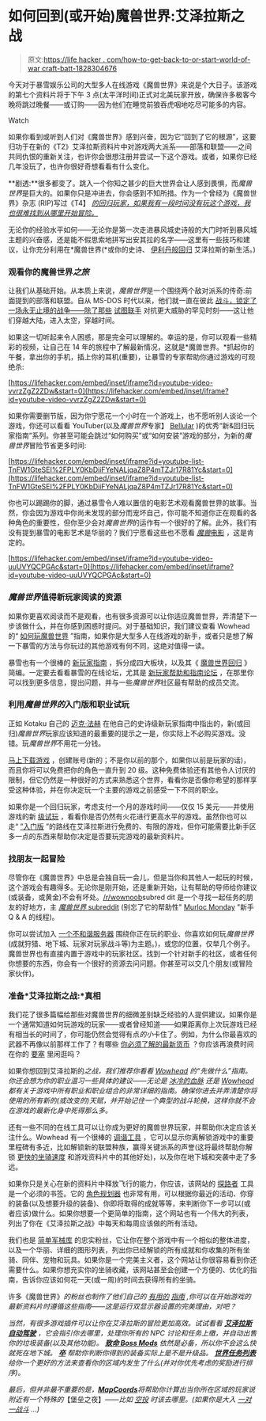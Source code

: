 # 如何回到(或开始)魔兽世界:艾泽拉斯之战

> 原文:[https://life hacker . com/how-to-get-back-to-or-start-world-of-war craft-batt-1828304676](https://lifehacker.com/how-to-get-back-into-or-start-world-of-warcraft-batt-1828304676)

今天对于暴雪娱乐公司的大型多人在线游戏《魔兽世界》来说是个大日子。该游戏的第七个资料片将于下午 3 点(太平洋时间)正式对北美玩家开放，确保许多极客今晚将跳过晚餐——或订购——因为他们在睡觉前狼吞虎咽地吃尽可能多的内容。

Watch

如果你看到或听到人们对《魔兽世界》感到兴奋，因为它“回到了它的根源”，这要归功于在新的《T2》艾泽拉斯资料片中对游戏两大派系——部落和联盟——之间共同仇恨的重新关注，也许你会很想注册并尝试一下这个游戏。或者，如果你已经几年没玩了，也许你很好奇想看看有什么变化。

**剧透:**很多都变了。跳入一个你知之甚少的巨大世界会让人感到畏惧，而*魔兽世界*是巨大的。如果你只是冲进去，你会感到不知所措。作为一个曾经为《魔兽世界》杂志 (RIP)写过《T4】 [*的回归玩家，如果我有一段时间没有玩这个游戏，我也很难找到从哪里开始冒险。*](http://wowwiki.wikia.com/wiki/World_of_Warcraft:_The_Magazine)

无论你的经验水平如何——无论你是第一次走进暴风城史诗般的大门时听到暴风城主题的兴奋感，还是能不假思索地拼写出安其拉的名字——这里有一些技巧和建议，让你充分利用在*魔兽世界(*或你的史诗、 [伊利丹般回归](https://www.youtube.com/watch?v=roVYLKO0368) 艾泽拉斯的新生活。)

### 观看你的魔兽世界*之旅*

让我们从基础开始。从本质上来说，*魔兽世界*是一个围绕两个敌对派系的传奇:前面提到的部落和联盟。自从 MS-DOS 时代以来，他们就一直在彼此 [战斗，锁定了一场永无止境的战争——除了那些](https://www.youtube.com/watch?v=LQ5YOWRzlyQ) [试图联手](https://www.youtube.com/watch?v=lqgaCIf8xb4) 对抗更大威胁的罕见时刻——这让他们穿越大陆，进入太空，穿越时间。

如果这一切听起来令人困惑，那是完全可以理解的。幸运的是，你可以观看一些精彩的视频，让自己在 14 年的旅程中了解最新情况，这就是*魔兽世界。*抓起你的午餐，拿出你的手机，插上你的耳机(重要)，让暴雪的专家帮助你通过游戏的可观绝杀:

 [https://lifehacker.com/embed/inset/iframe?id=youtube-video-vvrzZgZ2ZDw&start=0](https://lifehacker.com/embed/inset/iframe?id=youtube-video-vvrzZgZ2ZDw&start=0) 

如果你需要删节版，因为你宁愿花一个小时在一个游戏上，也不愿听别人谈论一个游戏，你还可以看看 YouTuber(以及*魔兽世界*专家】 [Bellular](https://www.youtube.com/user/BellularGaming/videos) )的优秀“新&回归玩家指南”系列。你甚至可能会跳过“如何购买”或“如何安装”游戏的部分，为新的*魔兽世界*冒险节省更多时间:

 [https://lifehacker.com/embed/inset/iframe?id=youtube-list-TnFW1GteSEI%2FPLY0KbDiiFYeNALjqaZ8P4mTZJr17R81Yc&start=0](https://lifehacker.com/embed/inset/iframe?id=youtube-list-TnFW1GteSEI%2FPLY0KbDiiFYeNALjqaZ8P4mTZJr17R81Yc&start=0) 

你也可以踢踢你的脚，通过暴雪令人难以置信的电影艺术观看魔兽世界的故事。当然，你会因为游戏中你尚未发现的部分而宠坏自己，你可能不知道你正在观看的各种角色的重要性，但你至少会对*魔兽世界*的运作有一个很好的了解。此外，我们有没有提到暴雪的电影艺术是华丽的？我们宁愿看这些也不愿看 [*魔兽*电影](https://www.youtube.com/watch?v=m0DbfOnOBQo&list=PLZbXA4lyCtqr11T6_-nGKOhIwBJaQyRfc) ，这是肯定的。

 [https://lifehacker.com/embed/inset/iframe?id=youtube-video-uuUVYQCPGAc&start=0](https://lifehacker.com/embed/inset/iframe?id=youtube-video-uuUVYQCPGAc&start=0) 

### *魔兽世界*值得新玩家阅读的资源

如果你更喜欢阅读而不是观看，也有很多资源可以让你适应魔兽世界，弄清楚下一步该做什么，并在你感到困惑时提问。对于基础知识，我们建议查看 Wowhead 的“ [如何玩魔兽世界](https://www.wowhead.com/how-to-play-world-of-warcraft) ”指南，如果你是大型多人在线游戏的新手，或者只是想了解一下暴雪的方法与你玩过的其他游戏有何不同，这绝对值得一读。

暴雪也有一个很棒的 [新玩家指南](https://worldofwarcraft.com/en-us/game/new-players-guide) ，拆分成四大板块，以及其《 [魔兽世界回归](https://worldofwarcraft.com/en-us/news/8876440) 》简编。一定要去看看暴雪的在线论坛，尤其是 [新玩家帮助和指南论坛](https://us.battle.net/forums/en/wow/1011644/) ，在那里你可以找到更多信息，提出问题，并与一些*魔兽世界*社区最有帮助的成员交流。

### 利用*魔兽世界的*入门版和职业试玩

正如 Kotaku 自己的 [迈克·法赫](https://kotaku.com/how-to-get-into-world-of-warcraft-in-2018-1823435900) 在他自己的史诗级新玩家指南中指出的，新(或回归)*魔兽世界*玩家应该知道的最重要的提示之一是，你实际上不必购买游戏。没错。玩*魔兽世界*不用花一分钱。

[马上下载游戏](https://us.battle.net/account/download/) ，创建账号(新的；不是你以前的那个，如果你以前是玩家的话)，而且你将可以免费把你的角色一直升到 20 级。这种免费体验还有其他令人讨厌的限制，但它仍然是一种很好的方式来熟悉这个世界，看看你是否像你希望的那样享受这种体验，并在你决定玩一个主要的游戏之前感受一下不同的职业。

如果你是一个回归玩家，考虑支付一个月的游戏时间——仅仅 15 美元——并使用游戏的新 [级试玩](https://worldofwarcraft.com/en-us/news/20245594/learn-about-legion-class-trials) ，看看你是否仍然有火花进行更高水平的游戏。虽然你也可以走“ [”入门版](https://us.battle.net/support/en/article/3226) ”的路线在艾泽拉斯进行免费的、有限的游戏，但你可能需要比新手区多一点的东西来帮助你决定是否要玩完游戏的最新资料片。

### 找朋友一起冒险

尽管你在《魔兽世界》中总是会独自玩一会儿，但是当你和其他人一起玩的时候，这个游戏会有趣得多。无论你是刚开始，还是重新开始，让有帮助的导师给你建议(或装备，或黄金)不会有坏处。[/r/wownoob](https://www.reddit.com/r/wownoob/)subred dit 是一个寻找一起任务的朋友的好地方，主 [*魔兽世界* subreddit](https://www.reddit.com/r/wow/) (别忘了它的帮助性" [Murloc Monday](https://www.reddit.com/r/wow/search?sort=new&restrict_sr=on&q=flair:Murloc%2BMonday#monday) "新手 Q & A 的线程)。

你可以尝试加入 [一个不和谐服务器](https://www.wowhead.com/discord-servers) 围绕你正在玩的职业、你喜欢如何玩*魔兽世界*(成就狩猎、地下城、玩家对玩家战斗等)为主题。)，或您的位置，仅举几个例子。魔兽世界也有直接内置于游戏中的玩家社区。找到一个针对新手的社区，或者任何你想要的东西，你会有一个很好的资源去问问题。你甚至可以交几个朋友(或冒险家伙伴)。

### 准备*艾泽拉斯之战:*真相

我们花了很多篇幅给那些对魔兽世界的细微差别缺乏经验的人提供建议。如果你是一个通常知道如何玩游戏的玩家——或者曾经知道——如果距离你上次玩游戏已经有相当长的时间了，你可能仍然会觉得有点*的小*卡住了。例如，为什么你最喜欢的武器不再像以前那样工作了？有哪些 [你必须了解的最新货币](https://www.wowhead.com/currency=1553/azerite) ？你应该再浪费时间在你的 [要塞](http://us.battle.net/wow/en/game/garrisons/) 里闲逛吗？

如果你想回到艾泽拉斯的*之战，我们推荐你看看 [Wowhead](https://www.wowhead.com/battle-for-azeroth-expansion-global-launch-survival-guide) 的“先做什么”指南。你还会想为你的职业温习一些具体的建议——无论是 [冰冷的血脉](https://www.icy-veins.com/forums/topic/39081-battle-for-azeroth-leveling-guides/) 还是 [Wowhead](https://www.wowhead.com/classes) 都有关于游戏中所有职业和职业组合的非常详细的指南。确保你进去并弄清楚你将使用的所有新的(或改变的)天赋，并开始记住一个典型的战斗轮换，这样你就不会在游戏的最新化身中死得那么多。*

还有一些不同的在线工具可以让你成为更好的魔兽世界玩家，并帮助你决定应该关注什么。Wowhead 有一个很棒的 [调谐工具](https://www.wowhead.com/attunement) ，它可以显示你离解锁游戏中的重要里程碑有多近，比如解锁新的联盟种族，赢得关键派系的声誉(这将最终帮助你解锁 [更快的坐骑速度](https://www.wowhead.com/achievement=12989/battle-for-azeroth-pathfinder-part-one) 和游戏资料片中的其他好处)，以及你在地下城和突袭中走了多远。

如果你只是关心在新的资料片中释放飞行的能力，你应该，该网站的 [探路者](https://www.wowhead.com/flying#us-grizzly-hills-acererar) 工具是一个必须的书签。它的 [角色规划器](https://www.wowhead.com/planner#us-grizzly-hills-acererar) 也非常有用，可以根据你最近的活动、你穿的装备(以及想要升级的装备)、你即将取得的成就等等，来判断你下一步可以(或者应该)做什么。如果你想要一个更简单的指南，这个网站也有一个伟大的列表，列出了你在《艾泽拉斯之战》中每天和每周应该做的所有活动。

我们也是 [简单军械库](https://simplearmory.com) 的忠实粉丝，它让你在整个游戏中有一个相似的整体进度，以及一个华丽、详细的图形列表，列出你已经解锁的所有成就和你收集的所有坐骑、同伴、宠物和玩具。如果你是一个完美主义者，这个网站让你很容易看到你还需要什么。如果你想充实你的坐骑收藏，该网站甚至会创建一个方便的、优化的指南，告诉你应该如何花一天(或一周)的时间去获得所有的坐骑。

许多《魔兽世界》*的粉丝也制作了他们自己的 [有用的](https://docs.google.com/document/d/1Zeg4bh7-PFdQ41m1TgZKJxkXOsOs0PW23IstsNah-kw/edit) [指南](https://docs.google.com/spreadsheets/d/e/2PACX-1vRJfeQ5Z3Y6zF-O3CvJKVcGZymEY_Z30wAFuCyA3-UjNM9p_43aqg5Cliu2-Rs0XSz1IbsFpPYGgRl9/pubhtml#) ,你可以在开始游戏的最新资料片时遵循这些指南——这是运行双显示器设置的完美理由，对吧？*

*当然，有很多游戏插件可以让你在艾泽拉斯的冒险更加高效。试试看看 [**艾泽拉斯自动驾驶**](https://wow.curseforge.com/projects/azeroth-auto-pilot) ，它会指引你去哪里，处理你所有的 NPC 讨论和任务上缴，并自动出售你的垃圾装备(以及其他功能)。 [**致命 Boss Mods**](https://www.deadlybossmods.com/forum/app.php/news) 依然是必备，所以你不会这么快就死在地下城。 [**卒**](https://wow.curseforge.com/projects/pawn) 帮助你判断你得到的装备实际上是不是升级品。 [**世界任务列表**](https://wow.curseforge.com/projects/world-quests-list) 给你一个更好的方法来查看你的区域内发生了什么(并对你优先考虑的奖励进行排序)。*

*最后，但并非最不重要的是，[**MapCoords**](https://www.curseforge.com/wow/addons/map-coords)将帮助你计算出当你所在区域的玩家说附近有一个特殊的*【堡垒之夜】*——比如 [空投](https://www.youtube.com/watch?v=KWFisCUx4O8) 时该去哪里。(如果你是大入 [一对一战斗](https://www.curseforge.com/wow/addons/h-h-t-d) ...)*
